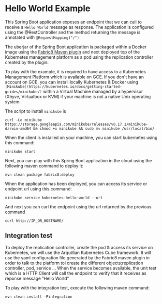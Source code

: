 # Hello World Example

This Spring Boot application exposes an endpoint that we can call to receive a `Hello World` message as response. The application is configured using the 
@RestController and the method returning the message is annotated with `@RequestMapping("/")` 

The uberjar of the Spring Boot application is packaged within a Docker image using the [Fabric8 Maven plugin](maven.fabric8.io) and next deployed top of the Kubernetes management platform as a pod 
using the replication controller created by the plugin.

To play with the example, it is required to have access to a Kubernetes Management Platform which is available on GCE. If you don't have an account on GCE,
you can install locally Kubernetes & Docker using `[Minikube](https://kubernetes.io/docs/getting-started-guides/minikube/)` within a Virtual Machine
managed by a hypervisor (Xhyve, Virtualbox or KVM) if your machine is not a native Unix operating system.

The script to install `minikube` is 
```
curl -Lo minikube https://storage.googleapis.com/minikube/releases/v0.17.1/minikube-darwin-amd64 && chmod +x minikube && sudo mv minikube /usr/local/bin/
```
  
When the client is installed on your machine, you can start kubernetes using this command:
```
minikube start
```

Next, you can play with this Spring Boot application in the cloud using the following maven command to deploy it:
```
mvn clean package fabric8:deploy
```  
   
When the application has been deployed, you can access its service or endpoint url using this command:
```   
minikube service kubernetes-hello-world --url
```
  
And next you can curl the endpoint using the url returned by the previous command

``` 
curl http://IP_OR_HOSTNAME/
```
     
## Integration test

To deploy the replication controller, create the pod & access its service on Kubernetes, we will use the Arquillian Kubernetes Cube framework.
It will use the yaml configuration file generated by the Fabric8 maven plugin in order to talk to the platform toi create the different objects;replication controller,
pod, service ...
When the service becomes available, the unit test which is a HTTP Client will call the endpoint to verify that it receives as reponse message "Hello World"

To play with the integration test, execute the following maven command:     

``` 
mvn clean install -Pintegration
```
